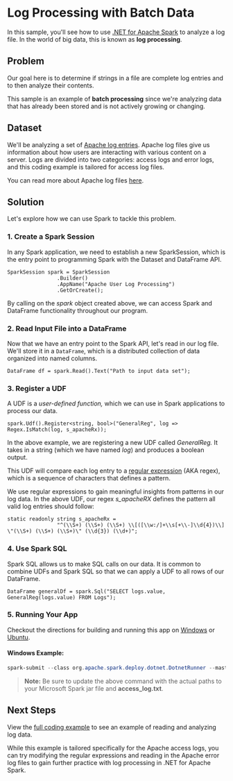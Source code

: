 # Log Processing with Batch Data

In this sample, you'll see how to use [.NET for Apache Spark](https://dotnet.microsoft.com/apps/data/spark) 
to analyze a log file. In the world of big data, this is known as **log processing**.

## Problem

Our goal here is to determine if strings in a file are complete log entries and to then analyze their contents.

This sample is an example of **batch processing** since we're analyzing data that has already been stored and is not actively growing 
or changing.

## Dataset

We'll be analyzing a set of
[Apache log entries](https://raw.githubusercontent.com/elastic/examples/master/Common%20Data%20Formats/apache_logs/apache_logs). Apache log files give us information about how users are interacting with various content on a server. Logs are divided into two categories: access logs and error logs, and this coding example is tailored for access log files.

You can read more about Apache log files [here](https://httpd.apache.org/docs/1.3/logs.html).

## Solution

Let's explore how we can use Spark to tackle this problem.

### 1. Create a Spark Session

In any Spark application, we need to establish a new SparkSession, which is the entry point to programming Spark with the Dataset and 
DataFrame API.

```CSharp
SparkSession spark = SparkSession
                .Builder()
                .AppName("Apache User Log Processing")
                .GetOrCreate();
```

By calling on the *spark* object created above, we can access Spark and DataFrame functionality throughout our program.

### 2. Read Input File into a DataFrame

Now that we have an entry point to the Spark API, let's read in our log file. We'll store it in a `DataFrame`, which is a distributed collection of data organized into named columns.

```CSharp
DataFrame df = spark.Read().Text("Path to input data set");
```

### 3. Register a UDF

A UDF is a *user-defined function,* which we can use in Spark applications to process our data.

```CSharp
spark.Udf().Register<string, bool>("GeneralReg", log => Regex.IsMatch(log, s_apacheRx));
```

In the above example, we are registering a new UDF called *GeneralReg.* It takes in a string (which we have named
*log*) and produces a boolean output.

This UDF will compare each log entry to a [regular expression](https://docs.microsoft.com/en-us/dotnet/standard/base-types/regular-expression-language-quick-reference) (AKA regex), which is a sequence of characters that defines a pattern. 

We use regular expressions to gain meaningful insights from patterns in our log data. In the above UDF, our regex *s_apacheRX* defines the pattern all valid log entries should follow:

```CSharp
static readonly string s_apacheRx =
                "^(\\S+) (\\S+) (\\S+) \\[([\\w:/]+\\s[+\\-]\\d{4})\\] \"(\\S+) (\\S+) (\\S+)\" (\\d{3}) (\\d+)";
```

### 4. Use Spark SQL

Spark SQL allows us to make SQL calls on our data. It is common to combine UDFs and Spark SQL so that we can apply a UDF to all 
rows of our DataFrame.

```CSharp
DataFrame generalDf = spark.Sql("SELECT logs.value, GeneralReg(logs.value) FROM Logs");
```

### 5. Running Your App

Checkout the directions for building and running this app on [Windows](../../../../../docs/building/windows-instructions.md) or [Ubuntu](../../../../../docs/building/ubuntu-instructions.md).

#### Windows Example:

```powershell
spark-submit --class org.apache.spark.deploy.dotnet.DotnetRunner --master local /path/to/microsoft-spark-<version>.jar Microsoft.Spark.CSharp.Examples.exe Sql.Batch.Logging /path/to/access_log.txt
```

> **Note:** Be sure to update the above command with the actual paths to your Microsoft Spark jar file and **access_log.txt**.

## Next Steps

View the [full coding example](../Logging.cs) to see an example of reading and analyzing log data. 

While this example is tailored specifically for the Apache access logs, you can try modifying the regular expressions and reading in the Apache error log files to gain further practice with log processing in .NET for Apache Spark.
